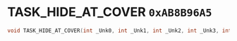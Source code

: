 # TASK_HIDE_AT_COVER `0xAB8B96A5`

```cpp
void TASK_HIDE_AT_COVER(int _Unk0, int _Unk1, int _Unk2, int _Unk3, int _Unk4);
```